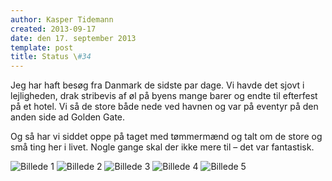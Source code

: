 ```yaml
---
author: Kasper Tidemann
created: 2013-09-17
date: den 17. september 2013
template: post
title: Status \#34
---
```


Jeg har haft besøg fra Danmark de sidste par dage. Vi havde det sjovt i lejligheden, drak stribevis af øl på byens mange barer og endte til efterfest på et hotel. Vi så de store både nede ved havnen og var på eventyr på den anden side ad Golden Gate.

Og så har vi siddet oppe på taget med tømmermænd og talt om de store og små ting her i livet. Nogle gange skal der ikke mere til – det var fantastisk.

![Billede 1](/photos/status-34/1.jpg)
![Billede 2](/photos/status-34/2.jpg)
![Billede 3](/photos/status-34/3.jpg)
![Billede 4](/photos/status-34/4.jpg)
![Billede 5](/photos/status-34/5.jpg)